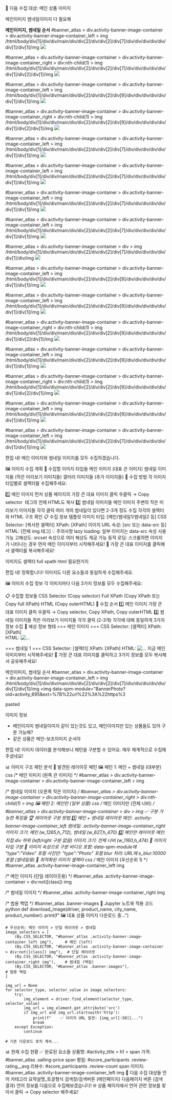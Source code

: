 🎯 다음 수집 대상: 메인 상품 이미지

메인이미지 썸네일이미지 다 필요해

**메인이미지, 썸네일 순서**
#banner_atlas > div.activity-banner-image-container > div.activity-banner-image-container_left > img
/html/body/div[1]/div/div/main/div/div[2]/div/div[2]/div[7]/div/div/div/div/div/div[1]/div[1]/img
<img data-spm-module="BannerPhoto?oid=activity_695&amp;ext=%7B%22url%22%3A%22https%3A%2F%2Fres.klook.com%2Fimage%2Fupload%2Fc_fill%2Cw_1265%2Ch_712%2Fq_80%2Fw_80%2Cx_15%2Cy_15%2Cg_south_west%2Cl_Klook_water_br_trans_yhcmh3%2Factivities%2Fjtjfqspnpjakxriqml5t.webp%22%2C%22type%22%3A%22Photo%22%7D" data-spm-virtual-item="__virtual" src="https://res.klook.com/image/upload/c_fill,w_1265,h_712/q_80/w_80,x_15,y_15,g_south_west,l_Klook_water_br_trans_yhcmh3/activities/jtjfqspnpjakxriqml5t.webp" fetchpriority="high" class="banner-images" style="background-size:158.00625000000002px;" data-v-25f5f7a5="">

#banner_atlas > div.activity-banner-image-container > div.activity-banner-image-container_right > div:nth-child(1) > img
/html/body/div[1]/div/div/main/div/div[2]/div/div[2]/div[7]/div/div/div/div/div/div[1]/div[2]/div[1]/img
<img src="https://res.klook.com/image/upload/u_activities:mna7wzopoctsqeeelqwo,h_1.0,ar_960:460,c_scale,e_blur:10000/c_fill,w_627,h_470/q_80/w_80,x_15,y_15,g_south_west,l_Klook_water_br_trans_yhcmh3/activities/mna7wzopoctsqeeelqwo.webp" data-spm-module="BannerPhoto?oid=activity_695&amp;ext=%7B%22url%22%3A%22https%3A%2F%2Fres.klook.com%2Fimage%2Fupload%2Fu_activities%3Amna7wzopoctsqeeelqwo%2Ch_1.0%2Car_960%3A460%2Cc_scale%2Ce_blur%3A10000%2Fc_fill%2Cw_627%2Ch_470%2Fq_80%2Fw_80%2Cx_15%2Cy_15%2Cg_south_west%2Cl_Klook_water_br_trans_yhcmh3%2Factivities%2Fmna7wzopoctsqeeelqwo.webp%22%2C%22type%22%3A%22Photo%22%7D" data-spm-virtual-item="__virtual" class="banner-images" style="background-size:78.325px;" data-v-25f5f7a5="">

#banner_atlas > div.activity-banner-image-container > div.activity-banner-image-container_left > img
/html/body/div[1]/div/div/main/div/div[2]/div/div[2]/div[9]/div/div/div/div/div/div[1]/div[1]/img
<img data-spm-module="BannerPhoto?oid=activity_51235&amp;ext=%7B%22url%22%3A%22https%3A%2F%2Fres.klook.com%2Fvideo%2Fupload%2Ffl_lossy.progressive%2Cq_85%2Cf_auto%2Fc_fill%2C%2C%2Fc_scale%2Ch_540%2Cvc_auto%2Fc_scale%2Cg_north_west%2Ch_20%2Cl_Klook_water_br_trans_yhcmh3%2Co_30%2Cx_70%2Cy_480%2Fc_scale%2Cf_mp4%2Cfl_splice%2Ch_540%2Cl_video%3Aending_video_esl1b1%2Fv1659949021%2Factivities%2Frorjlw71rn0lvtc3te61.mp4%22%2C%22type%22%3A%22Video%22%7D" data-spm-virtual-item="__virtual" src="https://res.klook.com/image/upload/c_fill,w_1265,h_712/q_80/w_80,x_15,y_15,g_south_west,l_Klook_water_br_trans_yhcmh3/activities/lhd46jfmtwfo9cfvaupr.webp" fetchpriority="high" class="banner-images" style="background-size:158.00625000000002px;" data-v-25f5f7a5="">

#banner_atlas > div.activity-banner-image-container > div.activity-banner-image-container_right > div:nth-child(1) > img
/html/body/div[1]/div/div/main/div/div[2]/div/div[2]/div[9]/div/div/div/div/div/div[1]/div[2]/div[1]/img
<img src="https://res.klook.com/image/upload/c_fill,w_627,h_470/q_80/w_80,x_15,y_15,g_south_west,l_Klook_water_br_trans_yhcmh3/activities/gpgppk38730o37ldvujd.webp" data-spm-module="BannerPhoto?oid=activity_51235&amp;ext=%7B%22url%22%3A%22https%3A%2F%2Fres.klook.com%2Fimage%2Fupload%2Fc_fill%2Cw_627%2Ch_470%2Fq_80%2Fw_80%2Cx_15%2Cy_15%2Cg_south_west%2Cl_Klook_water_br_trans_yhcmh3%2Factivities%2Fgpgppk38730o37ldvujd.webp%22%2C%22type%22%3A%22Photo%22%7D" data-spm-virtual-item="__virtual" class="banner-images" style="background-size:78.325px;" data-v-25f5f7a5="">

#banner_atlas > div.activity-banner-image-container > div.activity-banner-image-container_left > img
/html/body/div[1]/div/div/main/div/div[2]/div/div[2]/div[7]/div/div/div/div/div/div[1]/div[1]/img
<img data-spm-module="BannerPhoto?oid=activity_65634&amp;ext=%7B%22url%22%3A%22https%3A%2F%2Fres.klook.com%2Fimage%2Fupload%2Fc_crop%2Ch_1437%2Cw_3000%2Cx_0%2Cy_514%2Fc_fill%2Cw_1265%2Ch_712%2Fq_80%2Fw_80%2Cx_15%2Cy_15%2Cg_south_west%2Cl_Klook_water_br_trans_yhcmh3%2Factivities%2Fd8jemjvvqnwurtc42fhb.webp%22%2C%22type%22%3A%22Photo%22%7D" data-spm-virtual-item="__virtual" src="https://res.klook.com/image/upload/c_crop,h_1437,w_3000,x_0,y_514/c_fill,w_1265,h_712/q_80/w_80,x_15,y_15,g_south_west,l_Klook_water_br_trans_yhcmh3/activities/d8jemjvvqnwurtc42fhb.webp" fetchpriority="high" class="banner-images" style="background-size:158.00625000000002px;" data-v-25f5f7a5="">

#banner_atlas > div.activity-banner-image-container > div.activity-banner-image-container_left > img
/html/body/div[1]/div/div/main/div/div[2]/div/div[2]/div[7]/div/div/div/div/div/div[1]/div[1]/img
<img data-spm-module="BannerPhoto?oid=activity_82312&amp;ext=%7B%22url%22%3A%22https%3A%2F%2Fres.klook.com%2Fvideo%2Fupload%2Ffl_lossy.progressive%2Cq_85%2Cf_auto%2Fc_fill%2C%2C%2Fc_scale%2Ch_540%2Cvc_auto%2Fc_scale%2Cg_north_west%2Ch_20%2Cl_Klook_water_br_trans_yhcmh3%2Co_30%2Cx_70%2Cy_480%2Fc_scale%2Cf_mp4%2Cfl_splice%2Ch_540%2Cl_video%3Aending_video_esl1b1%2Fv1676968815%2Factivities%2Fzgtkhbqch5xmsssebnib.mp4%22%2C%22type%22%3A%22Video%22%7D" data-spm-virtual-item="__virtual" src="https://res.klook.com/image/upload/c_fill,w_1265,h_712/q_80/w_80,x_15,y_15,g_south_west,l_Klook_water_br_trans_yhcmh3/activities/npfsz2iqlc1bdnrzoowy.webp" fetchpriority="high" class="banner-images" style="background-size:158.00625000000002px;" data-v-25f5f7a5="">

#banner_atlas > div.activity-banner-image-container > div.activity-banner-image-container_left > img
/html/body/div[1]/div/div/main/div/div[2]/div/div[2]/div[7]/div/div/div/div/div/div[1]/div[1]/img
<img data-spm-module="BannerPhoto?oid=activity_46604&amp;ext=%7B%22url%22%3A%22https%3A%2F%2Fres.klook.com%2Fvideo%2Fupload%2Ffl_lossy.progressive%2Cq_85%2Cf_auto%2Fc_fill%2C%2C%2Fc_scale%2Ch_540%2Cvc_auto%2Fc_scale%2Cg_north_west%2Ch_20%2Cl_Klook_water_br_trans_yhcmh3%2Co_30%2Cx_70%2Cy_480%2Fv1749522479%2Factivities%2Ffnjd8pag6idri9ehubxx.mp4%22%2C%22type%22%3A%22Video%22%7D" data-spm-virtual-item="__virtual" src="https://res.klook.com/image/upload/u_activities:tfutvhekax4sl8ryt5u2,w_1.0,ar_16:9,c_scale,e_blur:10000/c_fill,w_1265,h_712/q_80/activities/tfutvhekax4sl8ryt5u2.webp" fetchpriority="high" class="banner-images" style="background-size:158.00625000000002px;" data-v-25f5f7a5="">

#banner_atlas > div.activity-banner-image-container > div.activity-banner-image-container_left > img
/html/body/div[1]/div/div/main/div/div[2]/div/div[2]/div[7]/div/div/div/div/div/div[1]/div[1]/img
<img data-spm-module="BannerPhoto?oid=activity_13283&amp;ext=%7B%22url%22%3A%22https%3A%2F%2Fres.klook.com%2Fimage%2Fupload%2Fu_activities%3Alwlid7jn0quxuonwabzk%2Ch_1.0%2Car_960%3A460%2Cc_scale%2Ce_blur%3A10000%2Fc_fill%2Cw_1265%2Ch_712%2Fq_80%2Fw_80%2Cx_15%2Cy_15%2Cg_south_west%2Cl_Klook_water_br_trans_yhcmh3%2Factivities%2Flwlid7jn0quxuonwabzk.webp%22%2C%22type%22%3A%22Photo%22%7D" data-spm-virtual-item="__virtual" src="https://res.klook.com/image/upload/u_activities:lwlid7jn0quxuonwabzk,h_1.0,ar_960:460,c_scale,e_blur:10000/c_fill,w_1265,h_712/q_80/w_80,x_15,y_15,g_south_west,l_Klook_water_br_trans_yhcmh3/activities/lwlid7jn0quxuonwabzk.webp" fetchpriority="high" class="banner-images" style="background-size:158.00625000000002px;" data-v-25f5f7a5="">

#banner_atlas > div.activity-banner-image-container > div > img
/html/body/div[1]/div/div/main/div/div[2]/div/div[2]/div[7]/div/div/div/div/div/div[1]/div/img
<img data-spm-module="BannerPhoto?oid=activity_75446&amp;ext=%7B%22url%22%3A%22https%3A%2F%2Fres.klook.com%2Fimage%2Fupload%2Fc_fill%2Cw_1160%2Ch_474%2Fq_80%2Fw_80%2Cx_15%2Cy_15%2Cg_south_west%2Cl_Klook_water_br_trans_yhcmh3%2Factivities%2Fg7ttjbhevd1qzt6fqlll.webp%22%2C%22type%22%3A%22Photo%22%7D" data-spm-virtual-item="__virtual" src="https://res.klook.com/image/upload/c_fill,w_1160,h_474/q_80/w_80,x_15,y_15,g_south_west,l_Klook_water_br_trans_yhcmh3/activities/g7ttjbhevd1qzt6fqlll.webp" fetchpriority="high" class="banner-images" style="background-size:217.5px;" data-v-25f5f7a5="">

#banner_atlas > div.activity-banner-image-container > div.activity-banner-image-container_left > img
/html/body/div[1]/div/div/main/div/div[2]/div/div[2]/div[9]/div/div/div/div/div/div[1]/div[1]/img
<img data-spm-module="BannerPhoto?oid=activity_6657&amp;ext=%7B%22url%22%3A%22https%3A%2F%2Fres.klook.com%2Fimage%2Fupload%2Fc_fill%2Cw_1265%2Ch_712%2Fq_80%2Fw_80%2Cx_15%2Cy_15%2Cg_south_west%2Cl_Klook_water_br_trans_yhcmh3%2Factivities%2Fdhbs7h5bplhud4iymquo.webp%22%2C%22type%22%3A%22Photo%22%7D" data-spm-virtual-item="__virtual" src="https://res.klook.com/image/upload/c_fill,w_1265,h_712/q_80/w_80,x_15,y_15,g_south_west,l_Klook_water_br_trans_yhcmh3/activities/dhbs7h5bplhud4iymquo.webp" fetchpriority="high" class="banner-images" style="background-size:158.00625000000002px;" data-v-25f5f7a5="">

#banner_atlas > div.activity-banner-image-container > div.activity-banner-image-container_left > img
/html/body/div[1]/div/div/main/div/div[2]/div/div[2]/div[9]/div/div/div/div/div/div[1]/div[1]/img
<img data-spm-module="BannerPhoto?oid=activity_120225&amp;ext=%7B%22url%22%3A%22https%3A%2F%2Fres.klook.com%2Fimage%2Fupload%2Fc_fill%2Cw_1265%2Ch_712%2Fq_80%2Fw_80%2Cx_15%2Cy_15%2Cg_south_west%2Cl_Klook_water_br_trans_yhcmh3%2Factivities%2Fxrbcj6c4kg3jdvot0ryf.webp%22%2C%22type%22%3A%22Photo%22%7D" data-spm-virtual-item="__virtual" src="https://res.klook.com/image/upload/c_fill,w_1265,h_712/q_80/w_80,x_15,y_15,g_south_west,l_Klook_water_br_trans_yhcmh3/activities/xrbcj6c4kg3jdvot0ryf.webp" fetchpriority="high" class="banner-images" style="background-size:158.00625000000002px;" data-v-25f5f7a5="">

#banner_atlas > div.activity-banner-image-container > div.activity-banner-image-container_right > div:nth-child(1) > img
/html/body/div[1]/div/div/main/div/div[2]/div/div[2]/div[9]/div/div/div/div/div/div[1]/div[2]/div[1]/img
<img src="https://res.klook.com/image/upload/c_fill,w_627,h_470/q_80/w_80,x_15,y_15,g_south_west,l_Klook_water_br_trans_yhcmh3/activities/rmdie9d7wnw7n2i4ku4e.webp" data-spm-module="BannerPhoto?oid=activity_120225&amp;ext=%7B%22url%22%3A%22https%3A%2F%2Fres.klook.com%2Fimage%2Fupload%2Fc_fill%2Cw_627%2Ch_470%2Fq_80%2Fw_80%2Cx_15%2Cy_15%2Cg_south_west%2Cl_Klook_water_br_trans_yhcmh3%2Factivities%2Frmdie9d7wnw7n2i4ku4e.webp%22%2C%22type%22%3A%22Photo%22%7D" data-spm-virtual-item="__virtual" class="banner-images" style="background-size:78.325px;" data-v-25f5f7a5="">

#banner_atlas > div.activity-banner-image-container > div.activity-banner-image-container_left > img
/html/body/div[1]/div/div/main/div/div[2]/div/div[2]/div[9]/div/div/div/div/div/div[1]/div[1]/img
<img data-spm-module="BannerPhoto?oid=activity_127327&amp;ext=%7B%22url%22%3A%22https%3A%2F%2Fres.klook.com%2Fvideo%2Fupload%2Ffl_lossy.progressive%2Cq_85%2Cf_auto%2Fc_fill%2C%2C%2Fc_scale%2Ch_540%2Cvc_auto%2Fc_scale%2Cg_north_west%2Ch_20%2Cl_Klook_water_br_trans_yhcmh3%2Co_30%2Cx_70%2Cy_480%2Fv1744251770%2Factivities%2Fzpgzgwqyzqprfyspvepg.mov%22%2C%22type%22%3A%22Video%22%7D" data-spm-virtual-item="__virtual" src="https://res.klook.com/image/upload/c_fill,w_1265,h_712/q_80/w_80,x_15,y_15,g_south_west,l_Klook_water_br_trans_yhcmh3/activities/gpdso8zafqeafyldfbjl.webp" fetchpriority="high" class="banner-images" style="background-size:158.00625000000002px;" data-v-25f5f7a5="">

#banner_atlas > div.activity-banner-image-container > div.activity-banner-image-container_right > div:nth-child(1) > img
/html/body/div[1]/div/div/main/div/div[2]/div/div[2]/div[9]/div/div/div/div/div/div[1]/div[2]/div[1]/img
<img src="https://res.klook.com/image/upload/c_fill,w_627,h_470/q_80/w_80,x_15,y_15,g_south_west,l_Klook_water_br_trans_yhcmh3/activities/oq6jgx2a5bwhwdfliyiz.webp" data-spm-module="BannerPhoto?oid=activity_127327&amp;ext=%7B%22url%22%3A%22https%3A%2F%2Fres.klook.com%2Fimage%2Fupload%2Fc_fill%2Cw_627%2Ch_470%2Fq_80%2Fw_80%2Cx_15%2Cy_15%2Cg_south_west%2Cl_Klook_water_br_trans_yhcmh3%2Factivities%2Foq6jgx2a5bwhwdfliyiz.webp%22%2C%22type%22%3A%22Photo%22%7D" data-spm-virtual-item="__virtual" class="banner-images" style="background-size:78.325px;" data-v-25f5f7a5="">

#banner_atlas > div.activity-banner-image-container > div.activity-banner-image-container_left > img
/html/body/div[1]/div/div/main/div/div[2]/div/div[2]/div[9]/div/div/div/div/div/div[1]/div[1]/img
<img data-spm-module="BannerPhoto?oid=activity_30353&amp;ext=%7B%22url%22%3A%22https%3A%2F%2Fres.klook.com%2Fimage%2Fupload%2Fc_fill%2Cw_1265%2Ch_712%2Fq_80%2Fw_80%2Cx_15%2Cy_15%2Cg_south_west%2Cl_Klook_water_br_trans_yhcmh3%2Factivities%2Fitomfrpufqdio3dcckj8.webp%22%2C%22type%22%3A%22Photo%22%7D" data-spm-virtual-item="__virtual" src="https://res.klook.com/image/upload/c_fill,w_1265,h_712/q_80/w_80,x_15,y_15,g_south_west,l_Klook_water_br_trans_yhcmh3/activities/itomfrpufqdio3dcckj8.webp" fetchpriority="high" class="banner-images" style="background-size:158.00625000000002px;" data-v-25f5f7a5="">

#banner_atlas > div.activity-banner-image-container > div.activity-banner-image-container_left > img
/html/body/div[1]/div/div/main/div/div[2]/div/div[2]/div[7]/div/div/div/div/div/div[1]/div[1]/img
<img data-spm-module="BannerPhoto?oid=activity_6626&amp;ext=%7B%22url%22%3A%22https%3A%2F%2Fres.klook.com%2Fimage%2Fupload%2Fc_fill%2Cw_1265%2Ch_712%2Fq_80%2Fw_80%2Cx_15%2Cy_15%2Cg_south_west%2Cl_Klook_water_br_trans_yhcmh3%2Factivities%2Fucns99wvlqfrbidccp97.webp%22%2C%22type%22%3A%22Photo%22%7D" data-spm-virtual-item="__virtual" src="https://res.klook.com/image/upload/c_fill,w_1265,h_712/q_80/w_80,x_15,y_15,g_south_west,l_Klook_water_br_trans_yhcmh3/activities/ucns99wvlqfrbidccp97.webp" fetchpriority="high" class="banner-images" style="background-size:158.00625000000002px;" data-v-25f5f7a5="">

편집
네! 메인 이미지와 썸네일 이미지를 모두 수집하겠습니다.

🖼️ 이미지 수집 계획
📸 수집할 이미지 타입들
메인 이미지 (대표 큰 이미지)
썸네일 이미지들 (작은 미리보기 이미지들)
갤러리 이미지들 (추가 이미지들)
🎯 수집 방법
각 이미지 타입별로 셀렉터를 수집해주세요:

1️⃣ 메인 이미지 먼저
상품 페이지의 가장 큰 대표 이미지 클릭
우클릭 → Copy selector
<img> 태그의 전체 HTML도 복사
2️⃣ 썸네일 이미지들
메인 이미지 주변의 작은 미리보기 이미지들 각각 클릭
여러 개의 썸네일이 있다면 2-3개 정도 수집
각각의 셀렉터와 HTML 구조 확인
📋 수집 정보 템플릿
이미지 타입: [메인/썸네일1/썸네일2 등]
CSS Selector: [복사한 셀렉터]
XPath: [XPath]
이미지 URL 속성: [src 또는 data-src 등]
HTML: [전체 img 태그]
💡 주의사항
lazy loading: 일부 이미지는 data-src 속성 사용 가능
고해상도: srcset 속성으로 여러 해상도 제공 가능
동적 로딩: 스크롤하면 이미지가 나타나는 경우
먼저 메인 이미지부터 시작해주세요! 📸 가장 큰 대표 이미지를 클릭해서 셀렉터를 복사해주세요!




이미지도 셀렉터   full xpath  html 필요한거지

편집
네! 정확합니다! 이미지도 다른 요소들과 동일하게 수집해주세요.

🖼️ 이미지 수집 정보
각 이미지마다 다음 3가지 정보를 모두 수집해주세요:

📋 수집할 정보들
CSS Selector (Copy selector)
Full XPath (Copy XPath 또는 Copy full XPath)
HTML (Copy outerHTML)
🎯 수집 순서
1️⃣ 메인 이미지
가장 큰 대표 이미지 클릭
우클릭 → Copy selector, Copy XPath, Copy outerHTML
2️⃣ 썸네일 이미지들
작은 미리보기 이미지들 각각 클릭 (2-3개)
각각에 대해 동일하게 3가지 정보 수집
📝 예상 정보 형태
=== 메인 이미지 ===
CSS Selector: [셀렉터]
XPath: [XPath]  
HTML: <img src="..." alt="..." class="...">

=== 썸네일 1 ===
CSS Selector: [셀렉터]
XPath: [XPath]
HTML: <img src="..." alt="..." class="...">
지금 메인 이미지부터 시작해주세요! 📸 가장 큰 대표 이미지를 클릭하고 3가지 정보를 모두 복사해서 공유해주세요!





메인이미지, 썸네일 순서 #banner_atlas > div.activity-banner-image-container > div.activity-banner-image-container_left > img /html/body/div[1]/div/div/main/div/div[2]/div/div[2]/div[7]/div/div/div/div/div/div[1]/div[1]/img <img data-spm-module="BannerPhoto?oid=activity_695&amp;ext=%7B%22url%22%3A%22https%3

pasted

이미지 정보
*   메인이지미 썸네일이미지 같이 있는것도 있고, 메인이미지만 있는 상품들도 있어 구분 가능해?
* 같은 상품은 메인-보조이미지 순서야

편집
네! 이미지 데이터를 분석해보니 패턴을 구분할 수 있어요. 매우 체계적으로 수집해주셨네요!

📊 이미지 구조 패턴 분석
🎯 발견된 레이아웃 패턴
🖼️ 패턴 1: 메인 + 썸네일 (대부분)
css
/* 메인 이미지 (왼쪽 큰 이미지) */
#banner_atlas > div.activity-banner-image-container > div.activity-banner-image-container_left > img

/* 썸네일 이미지 (오른쪽 작은 이미지) */
#banner_atlas > div.activity-banner-image-container > div.activity-banner-image-container_right > div:nth-child(1) > img
🖼️ 패턴 2: 메인만 (일부 상품)
css
/* 메인 이미지만 (전체 너비) */
#banner_atlas > div.activity-banner-image-container > div > img
✅ 구분 가능한 특징들
🏆 레이아웃 구분 방법
1️⃣ 메인 + 썸네일 레이아웃
메인: .activity-banner-image-container_left
썸네일: .activity-banner-image-container_right
이미지 크기: 메인 (w_1265,h_712), 썸네일 (w_627,h_470)
2️⃣ 메인만 레이아웃
메인: 직접 div 하위 (left/right 구분 없음)
이미지 크기: 전체 너비 (w_1160,h_474)
🎯 이미지 타입 구분
📸 이미지 속성으로 구분
비디오 포함: data-spm-module에 "type":"Video" 포함
사진만: "type":"Photo" 포함
blur 처리: URL에 e_blur:10000 포함 (썸네일용)
🔧 최적화된 이미지 셀렉터
css
/* 메인 이미지 (우선순위 1) */
#banner_atlas .activity-banner-image-container_left img

/* 메인 이미지 (단일 레이아웃용) */
#banner_atlas .activity-banner-image-container > div:not([class]) img

/* 썸네일 이미지 */
#banner_atlas .activity-banner-image-container_right img

/* 범용 백업 */
#banner_atlas .banner-images
🚀 Jupyter 노트북 적용 코드
python
def download_image(driver, product_name, city_name, product_number):
    print(f"  🖼️ 대표 상품 이미지 다운로드 중...")
    
    # 우선순위: 메인 이미지 > 단일 레이아웃 > 썸네일
    image_selectors = [
        (By.CSS_SELECTOR, "#banner_atlas .activity-banner-image-container_left img"),     # 메인 (left)
        (By.CSS_SELECTOR, "#banner_atlas .activity-banner-image-container > div:not([class]) img"),  # 단일 레이아웃
        (By.CSS_SELECTOR, "#banner_atlas .activity-banner-image-container_right img"),    # 썸네일 (백업)
        (By.CSS_SELECTOR, "#banner_atlas .banner-images"),                               # 범용 백업
    ]

    img_url = None
    for selector_type, selector_value in image_selectors:
        try:
            img_element = driver.find_element(selector_type, selector_value)
            img_url = img_element.get_attribute('src')
            if img_url and img_url.startswith('http'):
                print(f"    ✅ 이미지 URL 발견: {img_url[:50]}...")
                break
        except Exception:
            continue
    
    # 기존 다운로드 로직 계속...
📊 현재 수집 현황
✅ 완료된 요소들
상품명: #activity_title > h1 > span
가격: #banner_atlas .salling-price span
평점: #score_participants .review-rating__avg
리뷰수: #score_participants .review-count span
이미지: #banner_atlas .activity-banner-image-container_left img
🎯 다음 수집 대상들
언어
카테고리
요약설명_토글형식
검색창/검색버튼 (메인페이지)
다음페이지 버튼 (검색결과)
언어 정보를 다음으로 수집해보겠습니다! 🌐 상품 페이지에서 언어 관련 정보를 찾아서 클릭 → Copy selector 해주세요!




